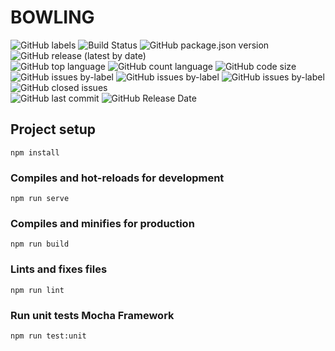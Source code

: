 # BOWLING

![GitHub labels](https://img.shields.io/github/labels/SebastienLeonce/BowlingRules/Sprint%202?style=for-the-badge)
![Build Status](https://img.shields.io/github/workflow/status/SebastienLeonce/BowlingRules/CI?style=for-the-badge)
![GitHub package.json version](https://img.shields.io/github/package-json/v/SebastienLeonce/BowlingRules?style=for-the-badge) 
![GitHub release (latest by date)](https://img.shields.io/github/v/release/SebastienLeonce/BowlingRules?style=for-the-badge)<br>
![GitHub top language](https://img.shields.io/github/languages/top/SebastienLeonce/BowlingRules?style=flat-square)
![GitHub count language](https://img.shields.io/github/languages/count/SebastienLeonce/BowlingRules?style=flat-square)
![GitHub code size](https://img.shields.io/github/languages/code-size/SebastienLeonce/BowlingRules?style=flat-square) <br>
![GitHub issues by-label](https://img.shields.io/github/issues/SebastienLeonce/BowlingRules/TO%20DO?style=flat-square)
![GitHub issues by-label](https://img.shields.io/github/issues/SebastienLeonce/BowlingRules/In%20progress?style=flat-square)
![GitHub issues by-label](https://img.shields.io/github/issues/SebastienLeonce/BowlingRules/bug?style=flat-square)
![GitHub closed issues](https://img.shields.io/github/issues-closed-raw/SebastienLeonce/BowlingRules?style=flat-square)<br>
![GitHub last commit](https://img.shields.io/github/last-commit/SebastienLeonce/BowlingRules?style=flat-square)
![GitHub Release Date](https://img.shields.io/github/release-date/SebastienLeonce/BowlingRules?style=flat-square)

## Project setup
```
npm install
```

### Compiles and hot-reloads for development
```
npm run serve
```

### Compiles and minifies for production
```
npm run build
```

### Lints and fixes files
```
npm run lint
```

### Run unit tests Mocha Framework
```
npm run test:unit
```
